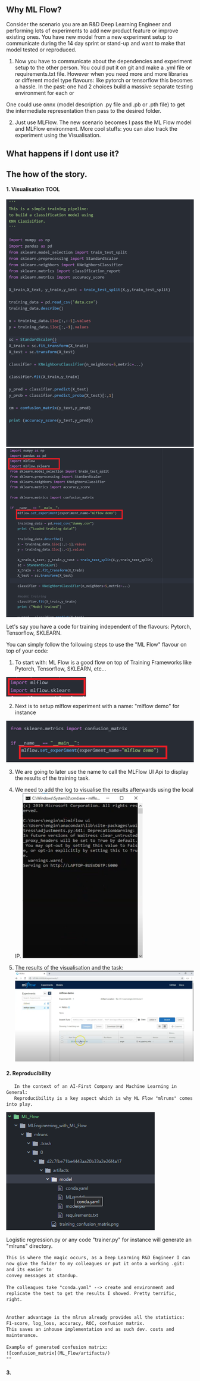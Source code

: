 ## Why ML Flow?
   Consider the scenario you are an R&D Deep Learning Engineer
   and performing lots of experiments to add new product
   feature or improve existing ones. You have new model from
   a new experiment setup to communicate during the 14 day
   sprint or stand-up and want to make that model
   tested or reproduced.

   1. Now you have to communicate about the dependencies and experiment setup to the other person. You could put it on
   git and make a .yml file or requirements.txt file. However
   when you need more and more libraries or different model
   type flavours: like pytorch or tensorflow this becomes a hassle. In the past: one had 2 choices build a massive separate testing environment for each or

   One could use onnx (model description .py file and .pb or .pth file) to get the intermediate representation then pass to the desired folder.

   2. Just use MLFlow. The new scenario becomes I pass the ML Flow model and MLFlow environment. More cool stuffs: you can
   also track the experiment using the Visualisation.

## What happens if I dont use it?

## The how of the story.
   #### 1. Visualisation TOOL
   ![classical_pipeline](ML_Flow/ml_flow_classical.png)
   ![ml_flow_pipeine](ML_Flow/ml_pipeline_ml_flow.png)

  Let's say you have a code for training independent of the flavours: Pytorch, Tensorflow,
  SKLEARN.

  You can simply follow the following steps to use the "ML Flow" flavour on top of your
  code:

  1. To start with: ML Flow is a good flow on top of Training Frameworks like Pytorch, Tensorflow, SKLEARN, etc...

  ![import_ml](ML_Flow/import.png)

  2. Next is to setup mlflow experiment with a name: "mlflow demo" for instance

  ![import_ml](ML_Flow/experiment_setup.png)

  3. We are going to later use the name to call the MLFlow UI Api to display the results of the training task.

  4. We need to add the log to visualise the results afterwards using the local IP.
  ![visualiasation_tool](ML_Flow/visualisation_ip.png)

  5. The results of the visualisation and the task:
  ![visualisation_ip](ML_flow/mlflow_visualisation_tool_API.png)

  #### 2. Reproducibility
       In the context of an AI-First Company and Machine Learning in General:
       Reproducibility is a key aspect which is why ML Flow "mlruns" comes into play.

  ![Directory_ML_OPS](ML_Flow/directory.png)

  Logistic regression.py or any code "trainer.py" for instance will generate
  an "mlruns" directory.

    This is where the magic occurs, as a Deep Learning R&D Engineer I can now give the folder to my colleagues or put it onto a working .git: and its easier to
    convey messages at standup.

    The colleagues take "conda.yaml" --> create and environment and
    replicate the test to get the results I showed. Pretty terrific, right.


    Another advantage is the mlrun already provides all the statistics:
    F1-score, log_loss, accuracy, ROC, confusion matrix.
    This saves an inhouse implementation and as such dev. costs and maintenance.

    Example of generated confusion matrix:
    ![confusion_matrix](ML_Flow/artifacts/)
    ""

  #### 3.
